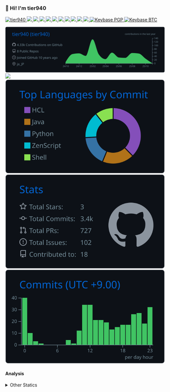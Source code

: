 ### 👋 Hi! I'm tier940

<p align="left"> 
  <a href="https://github.com/tier940/tier940/">
    <img src="https://komarev.com/ghpvc/?username=tier940" alt="tier940" />
  </a>
  <a href="http://twitter.com/tier940">
    <img height="20" src="https://img.shields.io/twitter/follow/tier940?label=Twitter&logo=twitter&style=flat" />
  </a>
  <a href="https://github.com/tier940">
    <img height="20" src="https://img.shields.io/github/followers/tier940?label=follow&logo=github&style=flat" />
  </a>
  <a href="https://www.reddit.com/user/tier940">
    <img height="20" src="https://img.shields.io/reddit/user-karma/combined/tier940?label=Reddit&logo=reddit&style=flat" />
  </a>
  <a href="https://stackoverflow.com/users/17317833/tier940">
    <img height="20" src="https://img.shields.io/stackexchange/stackoverflow/r/17317833?label=StackOverflow&logo=stack-overflow&style=flat" />
  </a>
  <a href="https://zenn.dev/tier940">
    <img height="20" src="https://zenn.badge.nikaera.com/s/tier940/likes" />
  </a>
  <a href="https://zenn.dev/tier940">
    <img height="20" src="https://zenn.badge.nikaera.com/s/tier940/followers" />
  </a>
  <a href="https://zenn.dev/tier940">
    <img height="20" src="https://zenn.badge.nikaera.com/s/tier940/articles" />
  </a>
  <a href="http://qiita.com/tier940">
    <img height="20" src="https://qiita-badge.apiapi.app/s/tier940/posts.svg" />
  </a>
  <a href="http://qiita.com/tier940">
    <img height="20" src="https://qiita-badge.apiapi.app/s/tier940/contributions.svg" />
  </a>
  <a href="https://github.com/tier940/tier940/">
    <img height="20" src="https://github.com/tier940/tier940/actions/workflows/main.yml/badge.svg" />
  </a>
  <a href="https://keybase.io/tier940">
    <img alt="Keybase PGP" src="https://img.shields.io/keybase/pgp/tier940">
  </a>
  <a href="https://keybase.io/tier940">
    <img alt="Keybase BTC" src="https://img.shields.io/keybase/btc/tier940">
  </a>
</p>

[![](https://raw.githubusercontent.com/tier940/tier940/main/profile-summary-card-output/github_dark/0-profile-details.svg)](https://github.com/vn7n24fzkq/github-profile-summary-cards)
[![](https://raw.githubusercontent.com/tier940/tier940/main/profile-summary-card-output/github_dark/1-repos-per-language.svg)](https://github.com/vn7n24fzkq/github-profile-summary-cards) [![](https://raw.githubusercontent.com/tier940/tier940/main/profile-summary-card-output/github_dark/2-most-commit-language.svg)](https://github.com/vn7n24fzkq/github-profile-summary-cards)
[![](https://raw.githubusercontent.com/tier940/tier940/main/profile-summary-card-output/github_dark/3-stats.svg)](https://github.com/vn7n24fzkq/github-profile-summary-cards) [![](https://raw.githubusercontent.com/tier940/tier940/main/profile-summary-card-output/github_dark/4-productive-time.svg)](https://github.com/vn7n24fzkq/github-profile-summary-cards)


#### Analysis
<!-- <img height="150" src="https://github.com/tier940/tier940/blob/master/images/stat.svg" alt="Alternative Text"/> -->

<details>
  <summary>Other Statics</summary>
  <!--START_SECTION:waka-->
![Code Time](http://img.shields.io/badge/Code%20Time-5%2C241%20hrs%2017%20mins-blue)

**🐱 My GitHub Data** 

> 📦 45.6 kB Used in GitHub's Storage 
 > 
> 💼 Opted to Hire
 > 
> 📜 13 Public Repositories 
 > 
> 🔑 6 Private Repositories 
 > 
**I'm an Early 🐤** 

```text
🌞 Morning                2438 commits        ████░░░░░░░░░░░░░░░░░░░░░   16.38 % 
🌆 Daytime                5477 commits        █████████░░░░░░░░░░░░░░░░   36.80 % 
🌃 Evening                5442 commits        █████████░░░░░░░░░░░░░░░░   36.57 % 
🌙 Night                  1526 commits        ███░░░░░░░░░░░░░░░░░░░░░░   10.25 % 
```
📅 **I'm Most Productive on Saturday** 

```text
Monday                   1528 commits        ███░░░░░░░░░░░░░░░░░░░░░░   10.27 % 
Tuesday                  2372 commits        ████░░░░░░░░░░░░░░░░░░░░░   15.94 % 
Wednesday                1808 commits        ███░░░░░░░░░░░░░░░░░░░░░░   12.15 % 
Thursday                 1534 commits        ███░░░░░░░░░░░░░░░░░░░░░░   10.31 % 
Friday                   2136 commits        ████░░░░░░░░░░░░░░░░░░░░░   14.35 % 
Saturday                 2821 commits        █████░░░░░░░░░░░░░░░░░░░░   18.95 % 
Sunday                   2684 commits        █████░░░░░░░░░░░░░░░░░░░░   18.03 % 
```


📊 **This Week I Spent My Time On** 

```text
🕑︎ Time Zone: Asia/Tokyo

💬 Programming Languages: 
Other                    33 hrs 18 mins      ██████████████████░░░░░░░   73.28 % 
Markdown                 4 hrs 5 mins        ██░░░░░░░░░░░░░░░░░░░░░░░   08.99 % 
Java                     3 hrs 12 mins       ██░░░░░░░░░░░░░░░░░░░░░░░   07.05 % 
YAML                     3 hrs 5 mins        ██░░░░░░░░░░░░░░░░░░░░░░░   06.81 % 
JSON                     20 mins             ░░░░░░░░░░░░░░░░░░░░░░░░░   00.75 % 

🔥 Editors: 
Chrome                   30 hrs 47 mins      █████████████████░░░░░░░░   67.76 % 
VS Code                  6 hrs 25 mins       ████░░░░░░░░░░░░░░░░░░░░░   14.14 % 
Edge                     5 hrs 43 mins       ███░░░░░░░░░░░░░░░░░░░░░░   12.58 % 
IntelliJ IDEA            2 hrs 30 mins       █░░░░░░░░░░░░░░░░░░░░░░░░   05.52 % 

💻 Operating System: 
Windows                  39 hrs 5 mins       ██████████████████████░░░   86.00 % 
Linux                    6 hrs 21 mins       ████░░░░░░░░░░░░░░░░░░░░░   14.00 % 
```

**I Mostly Code in Java** 

```text
Java                     13 repos            ████████████░░░░░░░░░░░░░   48.15 % 
ZenScript                3 repos             ███░░░░░░░░░░░░░░░░░░░░░░   11.11 % 
HCL                      2 repos             ██░░░░░░░░░░░░░░░░░░░░░░░   07.41 % 
Shell                    2 repos             ██░░░░░░░░░░░░░░░░░░░░░░░   07.41 % 
Python                   2 repos             ██░░░░░░░░░░░░░░░░░░░░░░░   07.41 % 
```



**Timeline**

![Lines of Code chart](https://raw.githubusercontent.com/tier940/tier940/main/assets/bar_graph.png)


 Last Updated on 17/02/2025 01:36:42 UTC
<!--END_SECTION:waka-->
</details>
